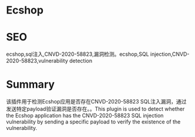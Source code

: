 # Ecshop
# SEO
ecshop,sql注入,CNVD-2020-58823,漏洞检测。ecshop,SQL injection,CNVD-2020-58823,vulnerability detection
# Summary
该插件用于检测Ecshop应用是否存在CNVD-2020-58823 SQL注入漏洞，通过发送特定payload验证漏洞是否存在。。This plugin is used to detect whether the Ecshop application has the CNVD-2020-58823 SQL injection vulnerability by sending a specific payload to verify the existence of the vulnerability.

